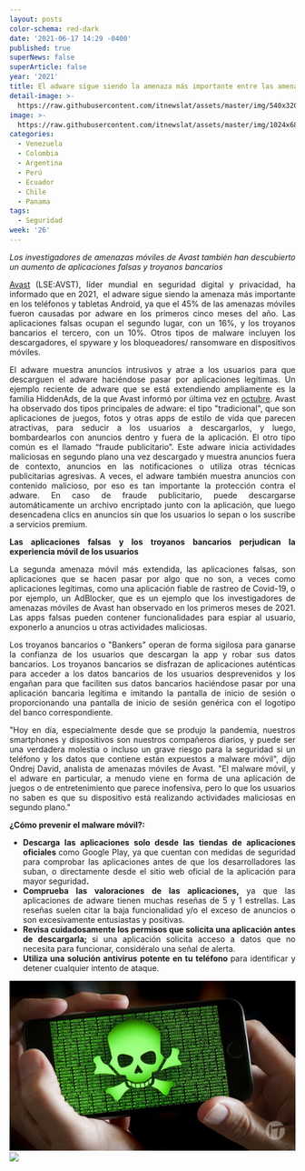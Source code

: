 ```yaml
---
layout: posts
color-schema: red-dark
date: '2021-06-17 14:29 -0400'
published: true
superNews: false
superArticle: false
year: '2021'
title: El adware sigue siendo la amenaza más importante entre las amenazas de Android
detail-image: >-
  https://raw.githubusercontent.com/itnewslat/assets/master/img/540x320/Android-Malware-p.jpg
image: >-
  https://raw.githubusercontent.com/itnewslat/assets/master/img/1024x680/Android-Malware-g.jpg
categories:
  - Venezuela
  - Colombia
  - Argentina
  - Perú
  - Ecuador
  - Chile
  - Panama
tags:
  - Seguridad
week: '26'
---
```

<p style="text-align: justify;"><em>Los investigadores de amenazas móviles de Avast también han descubierto un aumento de aplicaciones falsas y troyanos bancarios</em></p>
<p style="text-align: justify;"><a href="https://www.avast.com/es-es">Avast</a> (LSE:AVST), líder mundial en seguridad digital y privacidad, ha informado que en 2021,  el adware sigue siendo la amenaza más importante en los teléfonos y tabletas Android, ya que el 45% de las amenazas móviles fueron causadas por adware en los primeros cinco meses del año. Las aplicaciones falsas ocupan el segundo lugar, con un 16%, y los troyanos bancarios el tercero, con un 10%. Otros tipos de malware incluyen los descargadores, el spyware y los bloqueadores/ ransomware en dispositivos móviles.</p>
<p style="text-align: justify;">El adware muestra anuncios intrusivos y atrae a los usuarios para que descarguen el adware haciéndose pasar por aplicaciones legítimas. Un ejemplo reciente de adware que se está extendiendo ampliamente es la familia HiddenAds, de la que Avast informó por última vez en <a href="https://press.avast.com/avast-reports-continuation-of-adware-wave-on-google-play">octubre</a>. Avast ha observado dos tipos principales de adware: el tipo "tradicional", que son aplicaciones de juegos, fotos y otras apps de estilo de vida que parecen atractivas, para seducir a los usuarios a descargarlos, y luego, bombardearlos con anuncios dentro y fuera de la aplicación. El otro tipo común es el llamado “fraude publicitario”. Este adware inicia actividades maliciosas en segundo plano una vez descargado y muestra anuncios fuera de contexto, anuncios en las notificaciones o utiliza otras técnicas publicitarias agresivas. A veces, el adware también muestra anuncios con contenido malicioso, por eso es tan importante la protección contra el adware. En caso de fraude publicitario, puede descargarse automáticamente un archivo encriptado junto con la aplicación, que luego desencadena clics en anuncios sin que los usuarios lo sepan o los suscribe a servicios premium.</p>
<p style="text-align: justify;"><strong>Las aplicaciones falsas y los troyanos bancarios perjudican la experiencia móvil de los usuarios</strong></p>
<p style="text-align: justify;">La segunda amenaza móvil más extendida, las aplicaciones falsas, son aplicaciones que se hacen pasar por algo que no son, a veces como aplicaciones legítimas, como una aplicación fiable de rastreo de Covid-19, o por ejemplo, un AdBlocker, que es un ejemplo que los investigadores de amenazas móviles de Avast han observado en los primeros meses de 2021. Las apps falsas pueden contener funcionalidades para espiar al usuario, exponerlo a anuncios u otras actividades maliciosas.</p>
<p style="text-align: justify;">Los troyanos bancarios o "Bankers" operan de forma sigilosa para ganarse la confianza de los usuarios que descargan la app y robar sus datos bancarios. Los troyanos bancarios se disfrazan de aplicaciones auténticas para acceder a los datos bancarios de los usuarios desprevenidos y los engañan para que faciliten sus datos bancarios haciéndose pasar por una aplicación bancaria legítima e imitando la pantalla de inicio de sesión o proporcionando una pantalla de inicio de sesión genérica con el logotipo del banco correspondiente.</p>
<p style="text-align: justify;">"Hoy en día, especialmente desde que se produjo la pandemia, nuestros smartphones y dispositivos son nuestros compañeros diarios, y puede ser una verdadera molestia o incluso un grave riesgo para la seguridad si un teléfono y los datos que contiene están expuestos a malware móvil", dijo Ondrej David, analista de amenazas móviles de Avast. "El malware móvil, y el adware en particular, a menudo viene en forma de una aplicación de juegos o de entretenimiento que parece inofensiva, pero lo que los usuarios no saben es que su dispositivo está realizando actividades maliciosas en segundo plano."</p>
<p style="text-align: justify;"><strong>¿Cómo prevenir el malware móvil?:</strong></p>

<ul>
	<li style="text-align: justify;"><strong>Descarg</strong><strong>a las aplicaciones solo desde las tiendas de aplicaciones oficiales </strong>como Google Play, ya que cuentan con medidas de seguridad para comprobar las aplicaciones antes de que los desarrolladores las suban, o directamente desde el sitio web oficial de la aplicación para mayor seguridad<strong>.</strong></li>
	<li style="text-align: justify;"><strong>Comprueba las valoraciones de las aplicaciones, </strong>ya que las aplicaciones de adware tienen muchas reseñas de 5 y 1 estrellas. Las reseñas suelen citar la baja funcionalidad y/o el exceso de anuncios o son excesivamente entusiastas y positivas.</li>
	<li style="text-align: justify;"><strong>Revisa cuidadosamente los permisos que solicita una aplicación antes de descargarla; </strong>si una aplicación solicita acceso a datos que no necesita para funcionar, considéralo una señal de alerta.</li>
	<li style="text-align: justify;"><strong>Utiliza una solución antivirus potente en tu teléfono </strong>para identificar y detener cualquier intento de ataque.</li>
</ul>

![](https://raw.githubusercontent.com/itnewslat/assets/master/img/1024x680/Android-Malware-g.jpg)
<img src="https://tracker.metricool.com/c3po.jpg?hash=56f88a41e39ab42c063cc51676587a04"/>
